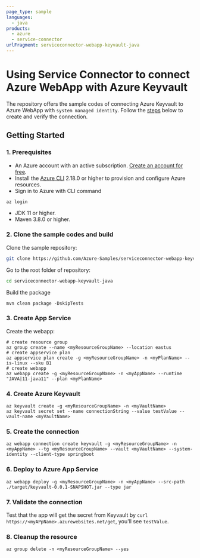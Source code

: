 ```yaml
---
page_type: sample
languages:
  - java
products:
  - azure
  - service-connector
urlFragment: serviceconnector-webapp-keyvault-java
---
```


# Using Service Connector to connect Azure WebApp with Azure Keyvault

The repository offers the sample codes of connecting Azure Keyvault to Azure WebApp with `system managed identity`. Follow the [steps](#getting-started) below to create and verify the connection.

## Getting Started

### 1. Prerequisites

- An Azure account with an active subscription. [Create an account for free](https://azure.microsoft.com/free/?ref=microsoft.com&utm_source=microsoft.com&utm_medium=docs&utm_campaign=visualstudio).
- Install the <a href="/cli/azure/install-azure-cli" target="_blank">Azure CLI</a> 2.18.0 or higher to provision and configure Azure resources.
- Sign in to Azure with CLI command

```azurecli
az login
```
- JDK 11 or higher.
- Maven 3.8.0 or higher.

### 2. Clone the sample codes and build

Clone the sample repository:
```bash
git clone https://github.com/Azure-Samples/serviceconnector-webapp-keyvault-java.git
```
Go to the root folder of repository:
```bash
cd serviceconnector-webapp-keyvault-java
```
Build the package
```
mvn clean package -DskipTests
```

### 3. Create App Service 


Create the webapp:
```azurecli
# create resource group
az group create --name <myResourceGroupName> --location eastus
# create appservice plan
az appservice plan create -g <myResourceGroupName> -n <myPlanName> --is-linux --sku B1
# create webapp
az webapp create -g <myResourceGroupName> -n <myAppName> --runtime "JAVA|11-java11" --plan <myPlanName>
```

### 4. Create Azure Keyvault
```azurecli
az keyvault create -g <myResourceGroupName> -n <myVaultName>
az keyvault secret set --name connectionString --value testValue --vault-name <myVaultName>
```

### 5. Create the connection
```azurecli
az webapp connection create keyvault -g <myResourceGroupName> -n <myAppName> --tg <myResourceGroupName> --vault <myVaultName> --system-identity --client-type springboot
```

### 6. Deploy to Azure App Service
```azurecli
az webapp deploy -g <myResourceGroupName> -n <myAppName> --src-path ./target/keyvault-0.0.1-SNAPSHOT.jar --type jar
```

### 7. Validate the connection
Test that the app will get the secret from Keyvault by `curl https://<myAPpName>.azurewebsites.net/get`, you'll see `testValue`.

### 8. Cleanup the resource
```azurecli
az group delete -n <myResourceGroupName> --yes
```